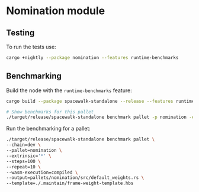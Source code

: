 # Nomination module

## Testing

To run the tests use:

```bash
cargo +nightly --package nomination --features runtime-benchmarks
```

## Benchmarking

Build the node with the `runtime-benchmarks` feature:

```bash
cargo build --package spacewalk-standalone --release --features runtime-benchmarks
```

```bash
# Show benchmarks for this pallet
./target/release/spacewalk-standalone benchmark pallet -p nomination -e '*' --list
```

Run the benchmarking for a pallet:

```bash
./target/release/spacewalk-standalone benchmark pallet \
--chain=dev \
--pallet=nomination \
--extrinsic='*' \
--steps=100 \
--repeat=10 \
--wasm-execution=compiled \
--output=pallets/nomination/src/default_weights.rs \
--template=./.maintain/frame-weight-template.hbs
```
